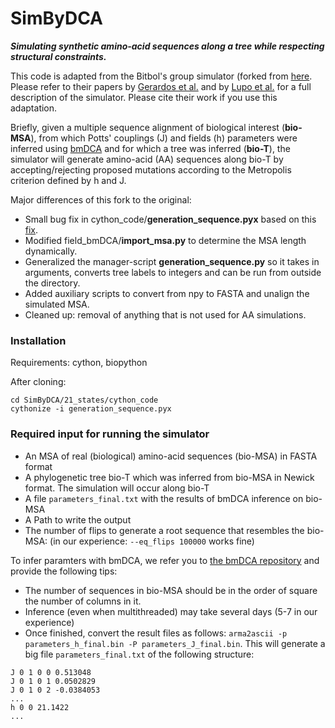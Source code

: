 # SimByDCA

**_Simulating synthetic amino-acid sequences along a tree while respecting structural constraints._**

This code is adapted from the Bitbol's group simulator (forked from [here](https://github.com/Bitbol-Lab/Phylogeny-Partners/tree/v2.0). Please refer to their papers by [Gerardos et al.](https://journals.plos.org/ploscompbiol/article?id=10.1371/journal.pcbi.1010147) and by [Lupo et al.](https://www.nature.com/articles/s41467-022-34032-y) for a full description of the simulator. Please cite their work if you use this adaptation.

Briefly, given a multiple sequence alignment of biological interest (**bio-MSA**), from which Potts' couplings (J) and fields (h) parameters were inferred using [bmDCA](https://github.com/ranganathanlab/bmDCA.git) and for which a tree was inferred (**bio-T**), the simulator will generate amino-acid (AA) sequences along bio-T by accepting/rejecting proposed mutations according to the Metropolis criterion defined by h and J.

Major differences of this fork to the original:
* Small bug fix in cython_code/**generation_sequence.pyx** based on this [fix](https://github.com/Bitbol-Lab/Phylogeny-ESM2/blob/4d75497116427948de2bb1d7722483e3b95f3781/MSAGenerator/MSAGenerator.py#L52-L55).
* Modified field_bmDCA/**import_msa.py** to determine the MSA length dynamically.
* Generalized the manager-script **generation_sequence.py** so it takes in arguments, converts tree labels to integers and can be run from outside the directory.
* Added auxiliary scripts to convert from npy to FASTA and unalign the simulated MSA.
* Cleaned up: removal of anything that is not used for AA simulations.

### Installation

Requirements: cython, biopython

After cloning: 
```
cd SimByDCA/21_states/cython_code
cythonize -i generation_sequence.pyx
```

### Required input for running the simulator

* An MSA of real (biological) amino-acid sequences (bio-MSA) in FASTA format
* A phylogenetic tree bio-T which was inferred from bio-MSA in Newick format. The simulation will occur along bio-T
* A file `parameters_final.txt` with the results of bmDCA inference on bio-MSA
* A Path to write the output
* The number of flips to generate a root sequence that resembles the bio-MSA: (in our experience: `--eq_flips 100000` works fine)

To infer paramters with bmDCA, we refer you to [the bmDCA repository](https://github.com/ranganathanlab/bmDCA.git) and provide the following tips:
* The number of sequences in bio-MSA should be in the order of square the number of columns in it.
* Inference (even when multithreaded) may take several days (5-7 in our experience)
* Once finished, convert the result files as follows:
  `arma2ascii -p parameters_h_final.bin -P parameters_J_final.bin`. This will generate a big file `parameters_final.txt` of the following structure:
```
J 0 1 0 0 0.513048
J 0 1 0 1 0.0502829
J 0 1 0 2 -0.0384053
...
h 0 0 21.1422
...
```
